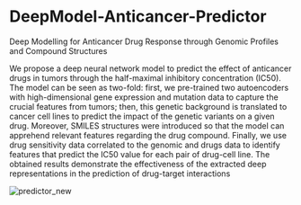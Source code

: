 # DeepModel-Anticancer-Predictor
Deep Modelling for Anticancer Drug Response through Genomic Profiles and Compound Structures

We propose a deep neural network model to predict the effect of anticancer drugs in tumors through the half-maximal inhibitory concentration (IC50). The model can be seen as two-fold: first, we pre-trained two autoencoders with high-dimensional gene expression and mutation data to capture the crucial features from tumors; then, this genetic background is translated to cancer cell lines to predict the impact of the genetic variants on a given drug. Moreover, SMILES structures were introduced so that the model can apprehend relevant features regarding the drug compound. Finally, we use drug sensitivity data correlated to the genomic and drugs data to identify features that predict the IC50 value for each pair of drug-cell line. The obtained results demonstrate the effectiveness of the extracted deep representations in the prediction of drug-target interactions

![predictor_new](https://user-images.githubusercontent.com/104329302/165763790-3a051c2e-2e9d-4893-b9d0-19b34c3d44ca.jpg)
